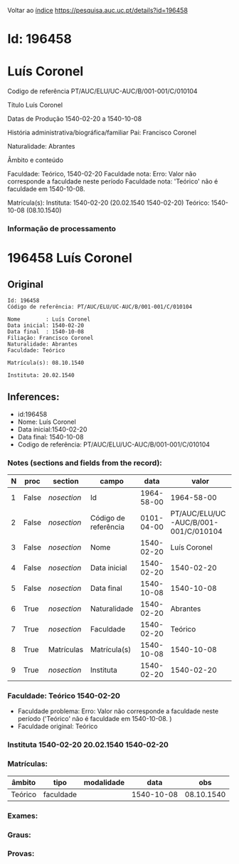 
Voltar ao [índice](00%20Lista.md)
https://pesquisa.auc.uc.pt/details?id=196458

# Id: 196458
# Luís Coronel

Codigo de referência
PT/AUC/ELU/UC-AUC/B/001-001/C/010104

Título
Luís Coronel

Datas de Produção
1540-02-20 a 1540-10-08

História administrativa/biográfica/familiar
Pai: Francisco Coronel

Naturalidade: Abrantes


Âmbito e conteúdo

Faculdade: Teórico, 1540-02-20 
Faculdade nota: Erro: Valor não corresponde a faculdade neste período
Faculdade nota: 'Teórico' não é faculdade em 1540-10-08.  

Matrícula(s):
Instituta: 1540-02-20 (20.02.1540 1540-02-20)
Teórico: 1540-10-08 (08.10.1540)


### Informação de processamento
# 196458 Luís Coronel

## Original
```
Id: 196458
Código de referência: PT/AUC/ELU/UC-AUC/B/001-001/C/010104

Nome        : Luís Coronel
Data inicial: 1540-02-20
Data final  : 1540-10-08
Filiação: Francisco Coronel
Naturalidade: Abrantes
Faculdade: Teórico

Matrícula(s): 08.10.1540

Instituta: 20.02.1540

```
## Inferences:
* id:196458
* Nome: Luís Coronel
* Data inicial:1540-02-20
* Data final: 1540-10-08
* Codigo de referência: PT/AUC/ELU/UC-AUC/B/001-001/C/010104

### Notes (sections and fields from the record):
|N  |proc   |section      |campo                 |data        |valor                                 |obs         |
|---|-------|-------------|----------------------|------------|--------------------------------------|------------|
|1  |False  |*nosection*  |Id                    |1964-58-00  |1964-58-00                            |196458      |
|2  |False  |*nosection*  |Código de referência  |0101-04-00  |PT/AUC/ELU/UC-AUC/B/001-001/C/010104  |            |
|3  |False  |*nosection*  |Nome                  |1540-02-20  |Luís Coronel                          |            |
|4  |False  |*nosection*  |Data inicial          |1540-02-20  |1540-02-20                            |1540-02-20  |
|5  |False  |*nosection*  |Data final            |1540-10-08  |1540-10-08                            |1540-10-08  |
|6  |True   |*nosection*  |Naturalidade          |1540-02-20  |Abrantes                              |            |
|7  |True   |*nosection*  |Faculdade             |1540-02-20  |Teórico                               |            |
|8  |True   |Matrículas   |Matrícula(s)          |1540-10-08  |1540-10-08                            |08.10.1540  |
|9  |True   |*nosection*  |Instituta             |1540-02-20  |1540-02-20                            |20.02.1540  |
### Faculdade: Teórico 1540-02-20 
* Faculdade problema: Erro: Valor não corresponde a faculdade neste período ('Teórico' não é faculdade em 1540-10-08.  )
* Faculdade original: Teórico
### Instituta 1540-02-20 20.02.1540 1540-02-20

### Matrículas:
|âmbito   |tipo       |modalidade|data        |obs         |
|---------|-----------|----------|------------|------------|
|Teórico  |faculdade  |          |1540-10-08  |08.10.1540  |

### Exames:

### Graus:

### Provas:


